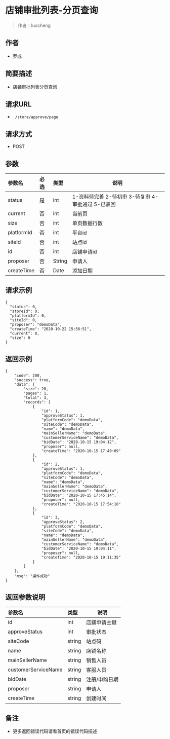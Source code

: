 # 店铺审批列表-分页查询

> 作者：luocheng

## 作者

- 罗成
    
## 简要描述

- 店铺审批列表分页查询

## 请求URL
- ` /store/approve/page`
  
## 请求方式
- POST 

## 参数

|参数名|必选|类型|说明|
|:----    |:---|:----- |-----   |
|status |是  |int | 1-资料待完善 2-待初审 3-待复审 4-审批通过 5-已驳回    |
|current |否  |int | 当前页    |
|size |否  |int | 单页数据行数    |
|platformId     |否  |int | 平台id    |
|siteId     |否  |int | 站点id    |
|id     |否  |int | 店铺申请id    |
|proposer     |否  |String | 申请人    |
|createTime     |否  |Date | 添加日期    |


## 请求示例

``` 
{
  "status": 0,
  "storeId": 0,
  "platformId": 0,
  "siteId": 0,
  "proposer": "demoData",
  "createTime": "2020-10-22 15:56:51",
  "current": 0,
  "size": 0
}
```


## 返回示例 

``` 
{
    "code": 200,
    "success": true,
    "data": {
        "size": 20,
        "pages": 1,
        "total": 3,
        "records": [
            {
                "id": 1,
                "approveStatus": 1,
                "platformCode": "demoData",
                "siteCode": "demoData",
                "name": "demoData",
                "mainSellerName": "demoData",
                "customerServiceName": "demoData",
                "bidDate": "2020-10-15 19:04:12",
                "proposer": null,
                "createTime": "2020-10-15 17:49:09"
            },
            {
                "id": 2,
                "approveStatus": 1,
                "platformCode": "demoData",
                "siteCode": "demoData",
                "name": "demoData",
                "mainSellerName": "demoData",
                "customerServiceName": "demoData",
                "bidDate": "2020-10-15 17:45:14",
                "proposer": null,
                "createTime": "2020-10-15 17:54:18"
            },
            {
                "id": 3,
                "approveStatus": 2,
                "platformCode": "demoData",
                "siteCode": "demoData",
                "name": "demoData",
                "mainSellerName": "demoData",
                "customerServiceName": "demoData",
                "bidDate": "2020-10-15 19:04:11",
                "proposer": null,
                "createTime": "2020-10-15 19:11:35"
            }
        ]
    },
    "msg": "操作成功"
}
```

## 返回参数说明 

|参数名|类型|说明|
|:-----  |:-----|-----                           |
|id |int   |店鋪申请主鍵  |
|approveStatus |int   |审批状态  |
|siteCode |string   |站点码  |
|name |string   |店铺名称  |
|mainSellerName |string   |销售人员  |
|customerServiceName |string   |客服人员  |
|bidDate |string   |注册/申购日期  |
|proposer |string   |申请人  |
|createTime |string   |创建时间  |


## 备注 

- 更多返回错误代码请看首页的错误代码描述